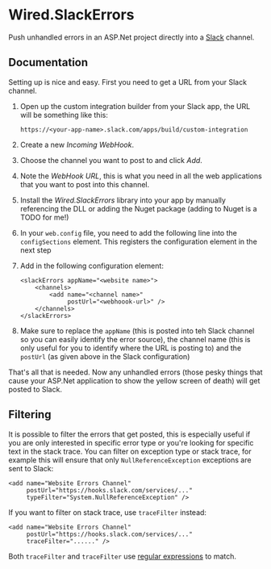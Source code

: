 # Wired.SlackErrors #

Push unhandled errors in an ASP.Net project directly into a [Slack](https://slack.com) channel.

## Documentation ##

Setting up is nice and easy. First you need to get a URL from your Slack channel.

1.  Open up the custom integration builder from your Slack app, the URL will be something like this:

        https://<your-app-name>.slack.com/apps/build/custom-integration

2.  Create a new _Incoming WebHook_.
3.  Choose the channel you want to post to and click _Add_.
4.  Note the _WebHook URL_, this is what you need in all the web applications that you want to post into this channel.
5.  Install the _Wired.SlackErrors_ library into your app by manually referencing the DLL or adding the Nuget package (adding to Nuget is a TODO for me!)
6.  In your `web.config` file, you need to add the following line into the `configSections` element. This registers the configuration element in the next step

    <section name="slackErrors" type="Wired.SlackErrors.Module.Configuration.SlackErrorsConfiguration, Wired.SlackErrors.Module" />

7.  Add in the following configuration element:

        <slackErrors appName="<website name>">
            <channels>
                <add name="<channel name>"
                     postUrl="<webhoook-url>" />
            </channels>
        </slackErrors>

8. Make sure to replace the `appName` (this is posted into teh Slack channel so you can easily identify the error source), the channel name (this is only useful for you to identify where the URL is posting to) and the `postUrl` (as given above in the Slack configuration)

That's all that is needed. Now any unhandled errors (those pesky things that cause your ASP.Net application to show the yellow screen of death) will get posted to Slack.

## Filtering ##

It is possible to filter the errors that get posted, this is especially useful if you are only interested in specific error type or you're looking for specific text in the stack trace. You can filter on exception type or stack trace, for example this will ensure that only `NullReferenceException` exceptions are sent to Slack:

    <add name="Website Errors Channel" 
         postUrl="https://hooks.slack.com/services/..." 
         typeFilter="System.NullReferenceException" />

If you want to filter on stack trace, use `traceFilter` instead:

    <add name="Website Errors Channel" 
         postUrl="https://hooks.slack.com/services/..." 
         traceFilter="......" />

Both `traceFilter` and `traceFilter` use [regular expressions](https://msdn.microsoft.com/en-us/library/system.text.regularexpressions.regex(v=vs.110).aspx) to match.

